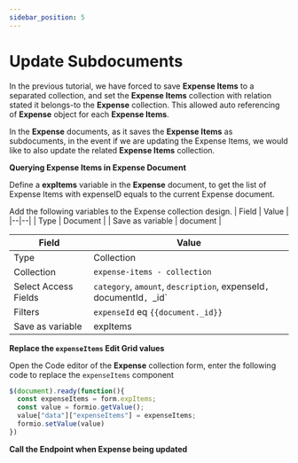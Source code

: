 ```yaml
---
sidebar_position: 5
---
```


# Update Subdocuments

In the previous tutorial, we have forced to save **Expense Items** to a separated collection, and set the **Expense Items** collection with relation stated it belongs-to the **Expense** collection. This allowed auto referencing of **Expense** object for each **Expense Items**.

In the **Expense** documents, as it saves the **Expense Items** as subdocuments, in the event if we are updating the Expense Items, we would like to also update the related **Expense Items** collection.

**Querying Expense Items in Expense Document**

Define a **expItems** variable in the **Expense** document, to get the list of Expense Items with expenseID equals to the current Expense document.

Add the following variables to the Expense collection design.
| Field | Value |
|--|--|
| Type | Document |
| Save as variable | document |

| Field | Value |
|--|--|
| Type | Collection |
| Collection | `expense-items - collection` |
| Select Access Fields | `category`, `amount`, `description`, expenseId`, `documentId`, `_id` |
| Filters | `expenseId` eq `{{document._id}}` |
| Save as variable | expItems |

**Replace the `expenseItems` Edit Grid values**

Open the Code editor of the **Expense** collection form, enter the following code to replace the `expenseItems` component
```Javascript
$(document).ready(function(){
  const expenseItems = form.expItems;
  const value = formio.getValue();
  value["data"]["expenseItems"] = expenseItems;
  formio.setValue(value)
})
```

**Call the Endpoint when Expense being updated**